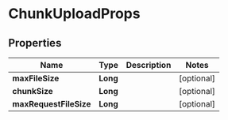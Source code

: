 

# ChunkUploadProps


## Properties

| Name | Type | Description | Notes |
|------------ | ------------- | ------------- | -------------|
|**maxFileSize** | **Long** |  |  [optional] |
|**chunkSize** | **Long** |  |  [optional] |
|**maxRequestFileSize** | **Long** |  |  [optional] |



